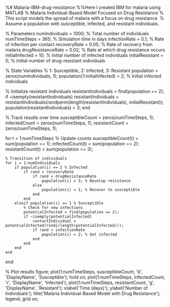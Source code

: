 %# Malaria-IBM-drug-resistance
%%Here I created IBM for malaria using MATLAB
% Malaria Individual-Based Model Focused on Drug Resistance
% This script models the spread of malaria with a focus on drug resistance.
% Assume a population with susceptible, infected, and resistant individuals.

% Parameters
numIndividuals = 1000; % Total number of individuals
numTimeSteps = 365; % Simulation time in days
infectionRate = 0.1; % Rate of infection per contact
recoveryRate = 0.05; % Rate of recovery from malaria
drugResistanceRate = 0.02; % Rate at which drug resistance occurs
initialInfected = 10; % Initial number of infected individuals
initialResistant = 0; % Initial number of drug-resistant individuals

% State Variables
% 1: Susceptible, 2: Infected, 3: Resistant
population = zeros(numIndividuals, 1);
population(1:initialInfected) = 2; % Initial infected individuals

% Initialize resistant individuals
resistantIndividuals = find(population == 2);
if ~isempty(resistantIndividuals)
    resistantIndividuals = resistantIndividuals(randperm(length(resistantIndividuals), initialResistant));
    population(resistantIndividuals) = 3;
end

% Track results over time
susceptibleCount = zeros(numTimeSteps, 1);
infectedCount = zeros(numTimeSteps, 1);
resistantCount = zeros(numTimeSteps, 1);

for t = 1:numTimeSteps
    % Update counts
    susceptibleCount(t) = sum(population == 1);
    infectedCount(t) = sum(population == 2);
    resistantCount(t) = sum(population == 3);
    
    % Transition of individuals
    for i = 1:numIndividuals
        if population(i) == 2 % Infected
            if rand < recoveryRate
                if rand < drugResistanceRate
                    population(i) = 3; % Develop resistance
                else
                    population(i) = 1; % Recover to susceptible
                end
            end
        elseif population(i) == 1 % Susceptible
            % Check for new infections
            potentialInfected = find(population == 2);
            if ~isempty(potentialInfected)
                contactIndividual = potentialInfected(randi(length(potentialInfected)));
                if rand < infectionRate
                    population(i) = 2; % Get infected
                end
            end
        end
    end
end

% Plot results
figure;
plot(1:numTimeSteps, susceptibleCount, 'b', 'DisplayName', 'Susceptible');
hold on;
plot(1:numTimeSteps, infectedCount, 'r', 'DisplayName', 'Infected');
plot(1:numTimeSteps, resistantCount, 'g', 'DisplayName', 'Resistant');
xlabel('Time (days)');
ylabel('Number of Individuals');
title('Malaria Individual-Based Model with Drug Resistance');
legend;
grid on;

